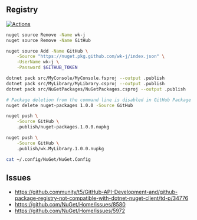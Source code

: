 ## Registry

[![Actions](https://github.com/wk-j/github-registry/workflows/Build/badge.svg)](https://github.com/wk-j/github-registry/actions)

```bash
nuget source Remove -Name wk-j
nuget source Remove -Name GitHub

nuget source Add -Name GitHub \
    -Source "https://nuget.pkg.github.com/wk-j/index.json" \
    -UserName wk-j \
    -Password $GITHUB_TOKEN

dotnet pack src/MyConsole/MyConsole.fsproj --output .publish
dotnet pack src/MyLibrary/MyLibrary.csproj --output .publish
dotnet pack src/NuGetPackages/NuGetPackages.csproj --output .publish

# Package deletion from the command line is disabled in GitHub Package Registry
nuget delete nuget-packages 1.0.0 -Source GitHub

nuget push \
    -Source GitHub \
    .publish/nuget-packages.1.0.0.nupkg

nuget push \
    -Source GitHub \
    .publish/wk.MyLibrary.1.0.0.nupkg

cat ~/.config/NuGet/NuGet.Config
```

## Issues

- https://github.community/t5/GitHub-API-Development-and/github-package-registry-not-compatible-with-dotnet-nuget-client/td-p/34776
- https://github.com/NuGet/Home/issues/8580
- https://github.com/NuGet/Home/issues/5972